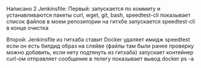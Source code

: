 Написано 2 Jenkinsfile:
Первый:
запускается по коммиту и устанавливаются пакеты curl, wget, git, bash, speedtest-cli
показывает список файлов в моем репозитории на гитхбе
запускается speedtest-cli
в конце очистка

Второй:
Jenkinsfile из гитхаба
ставит Docker
удаляет имидж speedtest если он есть
билдид образ на слейве (файлы там были ранее проверку можно добавить, если нету подтянуть из гитхаба)
запускает контейнер 
curl-ом отправляет сообщение  в телегу
показывает вывод docker ps -a
